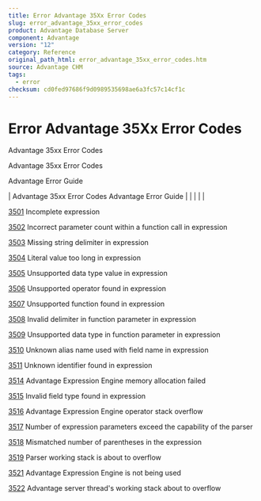 ```yaml
---
title: Error Advantage 35Xx Error Codes
slug: error_advantage_35xx_error_codes
product: Advantage Database Server
component: Advantage
version: "12"
category: Reference
original_path_html: error_advantage_35xx_error_codes.htm
source: Advantage CHM
tags:
  - error
checksum: cd0fed97686f9d0989535698ae6a3fc57c14cf1c
---
```


# Error Advantage 35Xx Error Codes

Advantage 35xx Error Codes

Advantage 35xx Error Codes

Advantage Error Guide

| Advantage 35xx Error Codes  Advantage Error Guide |  |  |  |  |

[3501](error_3501_incomplete_expression.md) Incomplete expression

[3502](error_3502_incorrect_parameter_count_within_a_function_call_in_expression.md) Incorrect parameter count within a function call in expression

[3503](error_3503_missing_string_delimiter_in_expression.md) Missing string delimiter in expression

[3504](error_3504_literal_value_too_long_in_expression.md) Literal value too long in expression

[3505](error_3505_unsupported_data_type_value_in_expression.md) Unsupported data type value in expression

[3506](error_3506_unsupported_operator_found_in_expression.md) Unsupported operator found in expression

[3507](error_3507_unsupported_function_found_in_expression.md) Unsupported function found in expression

[3508](error_3508_invalid_delimiter_in_function_parameter_in_expression.md) Invalid delimiter in function parameter in expression

[3509](error_3509_unsupported_data_type_in_function_parameter_in_expression.md) Unsupported data type in function parameter in expression

[3510](error_3510_unknown_alias_name_used_with_field_name_in_expression.md) Unknown alias name used with field name in expression

[3511](error_3511_unknown_identifier_found_in_expression.md) Unknown identifier found in expression

[3514](error_3514_advantage_expression_engine_memory_allocation_failed.md) Advantage Expression Engine memory allocation failed

[3515](error_3515_invalid_field_type_found_in_expression.md) Invalid field type found in expression

[3516](error_3516_advantage_expression_engine_operator_stack_overflow.md) Advantage Expression Engine operator stack overflow

[3517](error_3517_number_of_expression_parameters_exceed_the_capability_of_the_parser.md) Number of expression parameters exceed the capability of the parser

[3518](error_3518_mismatched_number_of_parentheses_in_the_expression.md) Mismatched number of parentheses in the expression

[3519](error_3519_parser_working_stack_is_about_to_overflow.md) Parser working stack is about to overflow

[3521](error_3521_advantage_expression_engine_is_not_being_used.md) Advantage Expression Engine is not being used

[3522](error_3522_advantage_server_thread_s_working_stack_about_to_overflow.md) Advantage server thread's working stack about to overflow
